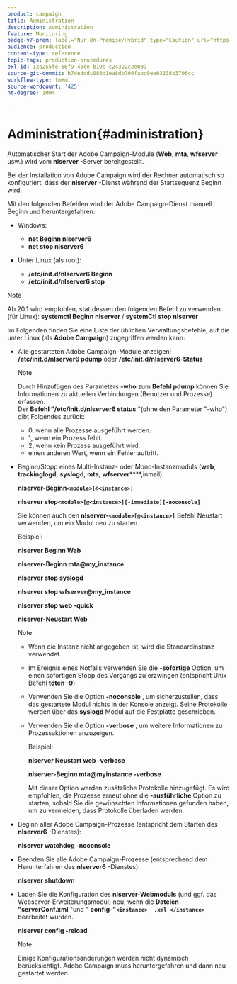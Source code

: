 ```yaml
---
product: campaign
title: Administration
description: Administration
feature: Monitoring
badge-v7-prem: label="Nur On-Premise/Hybrid" type="Caution" url="https://experienceleague.adobe.com/docs/campaign-classic/using/installing-campaign-classic/architecture-and-hosting-models/hosting-models-lp/hosting-models.html?lang=de" tooltip="Gilt nur für Hybrid- und On-Premise-Bereitstellungen"
audience: production
content-type: reference
topic-tags: production-procedures
exl-id: 12a255fe-66f9-40ce-b19e-c24322c2e009
source-git-commit: b7dedddc080d1ea8db700fabc9ee03238b3706cc
workflow-type: tm+mt
source-wordcount: '425'
ht-degree: 100%

---
```


# Administration{#administration}

Automatischer Start der Adobe Campaign-Module (**Web**, **mta**, **wfserver** usw.) wird vom **nlserver** -Server bereitgestellt.

Bei der Installation von Adobe Campaign wird der Rechner automatisch so konfiguriert, dass der **nlserver** -Dienst während der Startsequenz Beginn wird.

Mit den folgenden Befehlen wird der Adobe Campaign-Dienst manuell Beginn und heruntergefahren:

* Windows:

   * **net Beginn nlserver6**
   * **net stop nlserver6**

* Unter Linux (als root):

   * **/etc/init.d/nlserver6 Beginn**
   * **/etc/init.d/nlserver6 stop**

>[!NOTE]
>
>Ab 20.1 wird empfohlen, stattdessen den folgenden Befehl zu verwenden (für Linux): **systemctl Beginn nlserver** / **systemCtl stop nlserver**

Im Folgenden finden Sie eine Liste der üblichen Verwaltungsbefehle, auf die unter Linux (als **Adobe Campaign**) zugegriffen werden kann:

* Alle gestarteten Adobe Campaign-Module anzeigen: **/etc/init.d/nlserver6 pdump** oder **/etc/init.d/nlserver6-Status**

  >[!NOTE]
  >
  >Durch Hinzufügen des Parameters **-who** zum **Befehl pdump** können Sie Informationen zu aktuellen Verbindungen (Benutzer und Prozesse) erfassen.\
  >Der **Befehl &quot;/etc/init.d/nlserver6 status** &quot;(ohne den Parameter &quot;-who&quot;) gibt Folgendes zurück:
  >
  >    * 0, wenn alle Prozesse ausgeführt werden.
  >    * 1, wenn ein Prozess fehlt.
  >    * 2, wenn kein Prozess ausgeführt wird.
  >    * einen anderen Wert, wenn ein Fehler auftritt.
  >

* Beginn/Stopp eines Multi-Instanz- oder Mono-Instanzmoduls (**web**, **trackinglogd**, **syslogd**, **mta**, **wfserver******,inmail):

  **nlserver-Beginn`<module>[@<instance>]`**

  **nlserver stop`<module>[@<instance>][-immediate][-noconsole]`**

  Sie können auch den **nlserver-`<module>[@<instance>]`** Befehl Neustart verwenden, um ein Modul neu zu starten.

  Beispiel:

  **nlserver Beginn Web**

  **nlserver-Beginn mta@my_instance**

  **nlserver stop syslogd**

  **nlserver stop wfserver@my_instance**

  **nlserver stop web -quick**

  **nlserver-Neustart Web**

  >[!NOTE]
  >
  >* Wenn die Instanz nicht angegeben ist, wird die Standardinstanz verwendet.
  >* Im Ereignis eines Notfalls verwenden Sie die **-sofortige** Option, um einen sofortigen Stopp des Vorgangs zu erzwingen (entspricht Unix Befehl **töten -9**).
  >* Verwenden Sie die Option **-noconsole** , um sicherzustellen, dass das gestartete Modul nichts in der Konsole anzeigt. Seine Protokolle werden über das **syslogd** Modul auf die Festplatte geschrieben.
  >* Verwenden Sie die Option **-verbose** , um weitere Informationen zu Prozessaktionen anzuzeigen.
  >
  >   Beispiel:
  >
  >   **nlserver Neustart web -verbose**
  >
  >   **nlserver-Beginn mta@myinstance -verbose**
  >
  >   Mit dieser Option werden zusätzliche Protokolle hinzugefügt. Es wird empfohlen, die Prozesse erneut ohne die **-ausführliche** Option zu starten, sobald Sie die gewünschten Informationen gefunden haben, um zu vermeiden, dass Protokolle überladen werden.

* Beginn aller Adobe Campaign-Prozesse (entspricht dem Starten des **nlserver6** -Dienstes):

  **nlserver watchdog -noconsole**

* Beenden Sie alle Adobe Campaign-Prozesse (entsprechend dem Herunterfahren des **nlserver6** -Dienstes):

  **nlserver shutdown**

* Laden Sie die Konfiguration des **nlserver-Webmoduls** (und ggf. das Webserver-Erweiterungsmodul) neu, wenn die **Dateien &quot;serverConf.xml** &quot;und &quot; **config-&quot;`<instance>  .xml </instance>`** bearbeitet wurden.

  **nlserver config -reload**

  >[!NOTE]
  >
  >Einige Konfigurationsänderungen werden nicht dynamisch berücksichtigt. Adobe Campaign muss heruntergefahren und dann neu gestartet werden.
